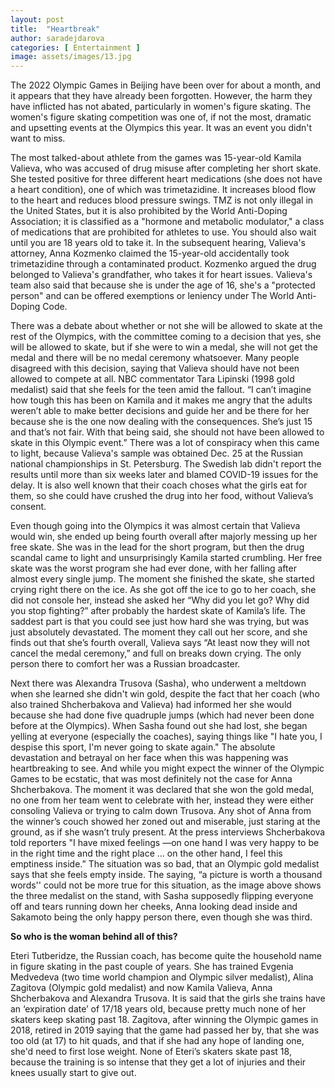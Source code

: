 ```yaml
---
layout: post
title:  "Heartbreak"
author: saradejdarova
categories: [ Entertainment ]
image: assets/images/13.jpg
---
```

The 2022 Olympic Games in Beijing have been over for about a month, and it appears that they have already been forgotten. However, the harm they have inflicted has not abated, particularly in women's figure skating. The women's figure skating competition was one of, if not the most, dramatic and upsetting events at the Olympics this year. It was an event you didn't want to miss.

The most talked-about athlete from the games was 15-year-old Kamila Valieva, who was accused of drug misuse after completing her short skate. She tested positive for three different heart medications (she does not have a heart condition), one of which was trimetazidine. It increases blood flow to the heart and reduces blood pressure swings. TMZ is not only illegal in the United States, but it is also prohibited by the World Anti-Doping Association; it is classified as a "hormone and metabolic modulator," a class of medications that are prohibited for athletes to use. You should also wait until you are 18 years old to take it. In the subsequent hearing, Valieva's attorney, Anna Kozmenko claimed the 15-year-old accidentally took trimetazidine through a contaminated product. Kozmenko argued the drug belonged to Valieva's grandfather, who takes it for heart issues. Valieva's team also said that because she is under the age of 16, she's a "protected person" and can be offered exemptions or leniency under The World Anti-Doping Code.

There was a debate about whether or not she will be allowed to skate at the rest of the Olympics, with the committee coming to a decision that yes, she will be allowed to skate, but if she were to win a medal, she will not get the medal and there will be no medal ceremony whatsoever. Many people disagreed with this decision, saying that Valieva should have not been allowed to compete at all. NBC commentator Tara Lipinski (1998 gold medalist) said that she feels for the teen amid the fallout. “I can’t imagine how tough this has been on Kamila and it makes me angry that the adults weren’t able to make better decisions and guide her and be there for her because she is the one now dealing with the consequences. She’s just 15 and that’s not fair. With that being said, she should not have been allowed to skate in this Olympic event.” There was a lot of conspiracy when this came to light, because Valieva's sample was obtained Dec. 25 at the Russian national championships in St. Petersburg. The Swedish lab didn't report the results until more than six weeks later and blamed COVID-19 issues for the delay. It is also well known that their coach choses what the girls eat for them, so she could have crushed the drug into her food, without Valieva’s consent.

Even though going into the Olympics it was almost certain that Valieva would win, she ended up being fourth overall after majorly messing up her free skate. She was in the lead for the short program, but then the drug scandal came to light and unsurprisingly Kamila started crumbling. Her free skate was the worst program she had ever done, with her falling after almost every single jump. The moment she finished the skate, she started crying right there on the ice. As she got off the ice to go to her coach, she did not console her, instead she asked her “Why did you let go? Why did you stop fighting?” after probably the hardest skate of Kamila’s life. The saddest part is that you could see just how hard she was trying, but was just absolutely devastated. The moment they call out her score, and she finds out that she’s fourth overall, Valieva says “At least now they will not cancel the medal ceremony,” and full on breaks down crying. The only person there to comfort her was a Russian broadcaster. 

Next there was Alexandra Trusova (Sasha), who underwent a meltdown when she learned she didn't win gold, despite the fact that her coach (who also trained Shcherbakova and Valieva) had informed her she would because she had done five quadruple jumps (which had never been done before at the Olympics). When Sasha found out she had lost, she began yelling at everyone (especially the coaches), saying things like "I hate you, I despise this sport, I'm never going to skate again." The absolute devastation and betrayal on her face when this was happening was heartbreaking to see. And while you might expect the winner of the Olympic Games to be ecstatic, that was most definitely not the case for Anna Shcherbakova. The moment it was declared that she won the gold medal, no one from her team went to celebrate with her, instead they were either consoling Valieva or trying to calm down Trusova. Any shot of Anna from the winner’s couch showed her zoned out and miserable, just staring at the ground, as if she wasn’t truly present. At the press interviews Shcherbakova told reporters "I have mixed feelings —on one hand I was very happy to be in the right time and the right place … on the other hand, I feel this emptiness inside.” The situation was so bad, that an Olympic gold medalist says that she feels empty inside. The saying, “a picture is worth a thousand words'' could not be more true for this situation, as the image above shows the three medalist on the stand, with Sasha supposedly flipping everyone off and tears running down her cheeks, Anna looking dead inside and Sakamoto being the only happy person there, even though she was third.

**So who is the woman behind all of this?**

Eteri Tutberidze, the Russian coach, has become quite the household name in figure skating in the past couple of years. She has trained Evgenia Medvedeva (two time world champion and Olympic silver medalist), Alina Zagitova (Olympic gold medalist) and now Kamila Valieva, Anna Shcherbakova and Alexandra Trusova. It is said that the girls she trains have an ‘expiration date’ of 17/18 years old, because pretty much none of her skaters keep skating past 18. Zagitova, after winning the Olympic games in 2018, retired in 2019 saying that the game had passed her by, that she was too old (at 17) to hit quads, and that if she had any hope of landing one, she'd need to first lose weight. None of Eteri’s skaters skate past 18, because the training is so intense that they get a lot of injuries and their knees usually start to give out. 


